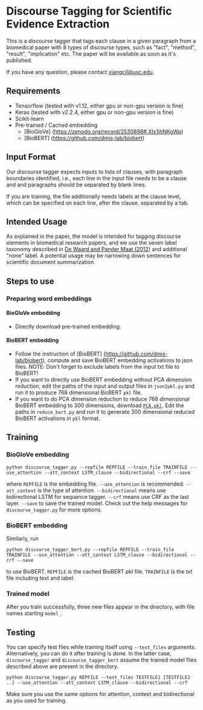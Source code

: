 # Discourse Tagging for Scientific Evidence Extraction

This is a discourse tagger that tags each clause in a given paragraph from a biomedical paper with 8 types of discourse types, such as "fact", "method", "result", "implication" etc. The paper will be available as soon as it's published.

If you have any question, please contact xiangcil@usc.edu.

## Requirements
* Tensorflow (tested with v1.12, either gpu or non-gpu version is fine)
* Keras (tested with v2.2.4, either gpu or non-gpu version is fine)
* Scikit-learn
* Pre-trained / Cached embedding
  * [BioGloVe] (https://zenodo.org/record/2530898#.XIs1ihNKgWp)
  * [BioBERT] (https://github.com/dmis-lab/biobert)

## Input Format
Our discourse tagger expects inputs to lists of clauses, with paragraph boundaries identified, i.e., each line in the input file needs to be a clause and and paragraphs should be separated by blank lines.

If you are training, the file additionally needs labels at the clause level, which can be specified on each line, after the clause, separated by a tab. 

## Intended Usage
As explained in the paper, the model is intended for tagging discourse elements in biomedical research papers, and we use the seven label taxonomy described in [De Waard and Pander Maat (2012)](http://www.sciencedirect.com/science/article/pii/S1475158512000471) and additional "none" label. A potential usage may be narrowing down sentences for scientific document summarization.

## Steps to use
### Preparing word embeddings
#### BioGloVe embedding
* Directly download pre-trained embedding.

#### BioBERT embedding
* Follow the instruction of [BioBERT] (https://github.com/dmis-lab/biobert), compute and save BioBERT embedding activations to json files. NOTE: Don't forget to exclude labels from the input txt file to BioBERT!
* If you want to directly use BioBERT embedding without PCA dimension reduction, edit the paths of the input and output files in `json2pkl.py` and run it to produce 768 dimensional BioBERT `pkl` file.
* If you want to do PCA dimension reduction to reduce 768 dimensional BioBERT embedding to 300 dimensions, download [`PCA.pkl`](https://zenodo.org/record/2530898#.XIs1ihNKgWp). Edit the paths in `reduce_bert.py` and run it to generate 300 dimensional reduced BioBERT activations in `pkl` format.

## Training
### BioGloVe embedding
```
python discourse_tagger.py --repfile REPFILE --train_file TRAINFILE --use_attention --att_context LSTM_clause --bidirectional --crf --save
```
where `REPFILE` is the embedding file. `--use_attention` is recommended. `--att_context` is the type of attention. `--bidirectional` means use bidirectional LSTM for sequence tagger. `--crf` means use CRF as the last layer. `--save` to save the trained model. Check out the help messages for `discourse_tagger.py` for more options.

### BioBERT embedding
Similarly, run
```
python discourse_tagger_bert.py --repfile REPFILE --train_file TRAINFILE --use_attention --att_context LSTM_clause --bidirectional --crf --save
```
to use BioBERT. `REPFILE` is the cached BioBERT pkl file. `TRAINFILE` is the txt file including text and label.

### Trained model
After you train successfully, three new files appear in the directory, with file names starting `model_`.

## Testing
You can specify test files while training itself using `--test_files` arguments. Alternatively, you can do it after training is done. In the latter case, `discourse_tagger` and `discourse_tagger_bert` assume the trained model files described above are present in the directory.
```
python discourse_tagger.py REPFILE --test_files TESTFILE1 [TESTFILE2 ..] --use_attention --att_context LSTM_clause --bidirectional --crf
```
Make sure you use the same options for attention, context and bidirectional as you used for training.
